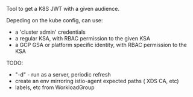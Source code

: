 Tool to get a K8S JWT with a given audience.

Depeding on the kube config, can use:
- a 'cluster admin' credentials
- a regular KSA, with RBAC permission to the given KSA
- a GCP GSA or platform specific identity, with RBAC permission to the KSA

TODO:
- "-d" - run as a server, periodic refresh
- create an env mirroring istio-agent expected paths ( XDS CA, etc)
- labels, etc from WorkloadGroup
